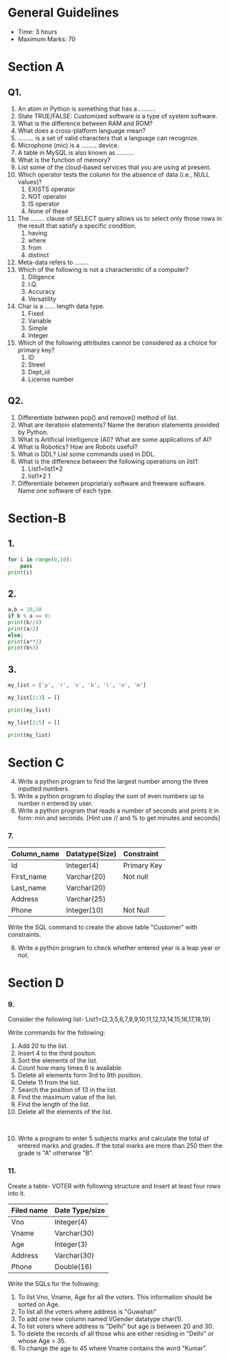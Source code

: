 # General Guidelines 

- Time: 3 hours 
- Maximum Marks: 70 

# Section A 

## Q1. 

1. An atom in Python is something that has a .......... 
2. State TRUE/FALSE: Customized software is a type of system software. 
3. What is the difference between RAM and ROM? 
4. What does a cross-platform language mean? 
5. ......... is a set of valid characters that a language can recognize. 
6. Microphone (mic) is a ......... device. 
7. A table in MySQL is also known as ..........
8. What is the function of memory? 
9. List some of the cloud-based services that you are using at present. 
10. Which operator tests the column for the absence of data (i.e., NULL values)? 
    1.  EXISTS operator 
    2.  NOT operator 
    3.  IS operator 
    4.  None of these 
11. The ........ clause of SELECT query allows us to select only those rows in the result that satisfy a specific condition. 
    1.  having 
    2.  where 
    3.  from 
    4.  distinct 
12. Meta-data refers to ........
13. Which of the following is not a characteristic of a computer? 
    1.  Diligence 
    2.  I.Q. 
    3.  Accuracy 
    4.  Versatility 
14. Char is a ...... length data type.
    1.  Fixed 
    2.  Variable 
    3.  Simple 
    4.  Integer 
15. Which of the following attributes cannot be considered as a choice for primary key? 
    1.  ID 
    2.  Street 
    3.  Dept_id 
    4.  License number 

## Q2.
1. Differentiate between pop() and remove() method of list. 
2. What are iteratioin statements? Name the iteration statements provided by Python.
3. What is Artificial Intelligence (AI)? What are some applications of AI? 
4. What is Robotics? How are Robots useful? 
5. What is DDL? List some commands used in DDL. 
6. What is the difference between the following operations on list1: 
    1. List1=list1*2
    2. list1*2 1
7. Differentiate between proprietary software and freeware software. Name one software of each type. 

# Section-B 

## 1. 
``` python
for i in range(0,10):
    pass 
print(i)
```

## 2. 
```python
a,b = 10,50
if b % a == 0: 
print(b//4)
print(a/2)
else: 
print(a**2)
print(b%3)
```

## 3. 
```python
my_list = ['p', 'r', 'o', 'b', 'l', 'e', 'm']

my_list[2:3] = []

print(my_list)

my_list[2:5] = []

print(my_list)
```

# Section C 

4. Write a python program to find the largest number among the three inputted numbers. 
5. Write a python program to display the sum of even numbers up to number n entered by user. 
6. Write a python program that reads a number of seconds and prints it in form: min and seconds. [Hint use // and % to get minutes and seconds]

### 7.

| Column_name  | Datatype(Size)   | Constraint   |
| :---- | :---- | :---- |
| Id | Integer(4) | Primary Key | 
| First_name  | Varchar(20)   | Not null   |
| Last_name  | Varchar(20)   |    |
| Address  | Varchar(25)   |    |
| Phone  | Integer(10)   | Not Null   |

Write the SQL command to create the above table "Customer" with constraints.

8. Write a python program to check whether entered year is a leap year or not. 

# Section D 

### 9. 
Consider the following list- List1=[2,3,5,6,7,8,9,10,11,12,13,14,15,16,17,18,19]

Write commands for the following: 
1. Add 20 to the list. 
2. Insert 4 to the third positon.
3. Sort the elements of the list.
4. Count how many times 6 is available.
5. Delete all elements form 3rd to 9th position.
6. Delete 11 from the list. 
7. Search the position of 13 in the list.
8. Find the maximum value of the list.
9. Find the length of the list.
10. Delete all the elements of the list.

<br>

10. Write a program to enter 5 subjects marks and calculate the total of entered marks and grades. If the total marks are more than 250 then the grade is "A" otherwise "B". 

### 11. 

Create a table- VOTER with following structure and Insert at least four rows into it.

| Filed name | Date Type/size   | 
| :---- | :---- |
| Vno | Integer(4) | 
| Vname | Varchar(30) | 
| Age | Integer(3) | 
| Address | Varchar(30) | 
| Phone | Double(16) | 

Write the SQLs for the following:

1. To list Vno, Vname, Age for all the voters. This information should be sorted on Age.
2. To list all the voters where address is "Guwahati" 
3. To add one new column named VGender datatype char(1).
4. To list voters where address is "Delhi" but age is between 20 and 30. 
5. To delete the records of all those who are either residing in "Delhi" or whose Age > 35. 
6. To change the age to 45 where Vname contains the word "Kumar". 